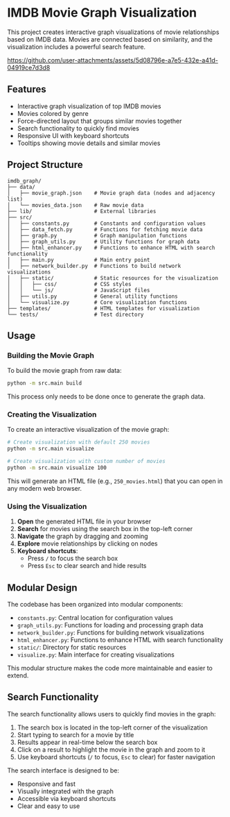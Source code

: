 # IMDB Movie Graph Visualization

This project creates interactive graph visualizations of movie relationships based on IMDB data. Movies are connected based on similarity, and the visualization includes a powerful search feature.



https://github.com/user-attachments/assets/5d08796e-a7e5-432e-a41d-04919ce7d3d8



## Features

- Interactive graph visualization of top IMDB movies
- Movies colored by genre
- Force-directed layout that groups similar movies together
- Search functionality to quickly find movies
- Responsive UI with keyboard shortcuts
- Tooltips showing movie details and similar movies

## Project Structure

```text
imdb_graph/
├── data/
│   ├── movie_graph.json    # Movie graph data (nodes and adjacency list)
│   └── movies_data.json    # Raw movie data
├── lib/                    # External libraries
├── src/
│   ├── constants.py        # Constants and configuration values
│   ├── data_fetch.py       # Functions for fetching movie data
│   ├── graph.py            # Graph manipulation functions
│   ├── graph_utils.py      # Utility functions for graph data
│   ├── html_enhancer.py    # Functions to enhance HTML with search functionality
│   ├── main.py             # Main entry point
│   ├── network_builder.py  # Functions to build network visualizations
│   ├── static/             # Static resources for the visualization
│   │   ├── css/            # CSS styles
│   │   └── js/             # JavaScript files
│   ├── utils.py            # General utility functions
│   └── visualize.py        # Core visualization functions
├── templates/              # HTML templates for visualization
└── tests/                  # Test directory
```

## Usage

### Building the Movie Graph

To build the movie graph from raw data:

```bash
python -m src.main build
```

This process only needs to be done once to generate the graph data.

### Creating the Visualization

To create an interactive visualization of the movie graph:

```bash
# Create visualization with default 250 movies
python -m src.main visualize

# Create visualization with custom number of movies
python -m src.main visualize 100
```

This will generate an HTML file (e.g., `250_movies.html`) that you can open in any modern web browser.

### Using the Visualization

1. **Open** the generated HTML file in your browser
2. **Search** for movies using the search box in the top-left corner
3. **Navigate** the graph by dragging and zooming
4. **Explore** movie relationships by clicking on nodes
5. **Keyboard shortcuts**:
   - Press `/` to focus the search box
   - Press `Esc` to clear search and hide results

## Modular Design

The codebase has been organized into modular components:

- `constants.py`: Central location for configuration values
- `graph_utils.py`: Functions for loading and processing graph data
- `network_builder.py`: Functions for building network visualizations
- `html_enhancer.py`: Functions to enhance HTML with search functionality
- `static/`: Directory for static resources
- `visualize.py`: Main interface for creating visualizations

This modular structure makes the code more maintainable and easier to extend.

## Search Functionality

The search functionality allows users to quickly find movies in the graph:

1. The search box is located in the top-left corner of the visualization
2. Start typing to search for a movie by title
3. Results appear in real-time below the search box
4. Click on a result to highlight the movie in the graph and zoom to it
5. Use keyboard shortcuts (`/` to focus, `Esc` to clear) for faster navigation

The search interface is designed to be:

- Responsive and fast
- Visually integrated with the graph
- Accessible via keyboard shortcuts
- Clear and easy to use

